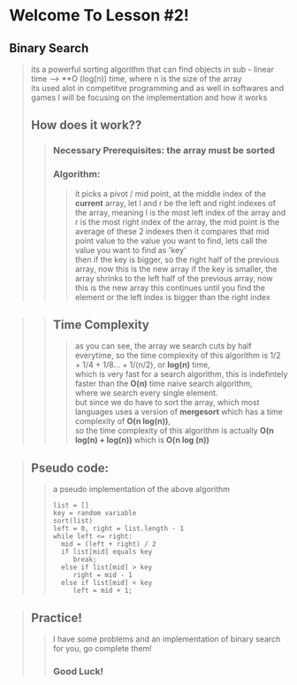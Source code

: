 # Welcome To Lesson #2!
## Binary Search
> its a powerful sorting algorithm that can find objects in sub - linear time --> **O (log(n)) time, where n is the size of the array   
> its used alot in competitve programming and as well in softwares and games
> I will be focusing on the implementation and how it works
> ## How does it work??
>> ### Necessary Prerequisites: the array **must be sorted**
>> ### Algorithm:
>>> it picks a pivot / mid point, at the middle index of the **current** array, let l and r be the left and right indexes of the array,
>>> meaning l is the most left index of the array and r is the most right index of the array, the mid point is the average of these 2 indexes
>>> then it compares that mid point value to the value you want to find, lets call the value you want to find as 'key'   
>>> then if the key is bigger, so the right half of the previous array, now this is the new array
>>> if the key is smaller, the array shrinks to the left half of the previous array, now this is the new array
>>> this continues until you find the element or the left index is bigger than the right index

>> ## Time Complexity
>>> as you can see, the array we search cuts by half everytime, so the time complexity of this algorithm is 1/2 + 1/4 + 1/8... + 1/(n/2), or
>>> **log(n)** time,   
>>> which is very fast for a search algorithm, this is indefintely faster than the **O(n)** time naive search algorithm,    
>>> where we search every single element.    
>>> but since we do have to sort the array, which most languages uses a version of **mergesort** which has
>>> a time complexity of **O(n log(n))**,   
>>> so the time complexity of this algorithm is actually **O(n log(n) + log(n))** which is **O(n log (n))**

> ## Pseudo code:
>> a pseudo implementation of the above algorithm
>> ```
>> list = []
>> key = random variable
>> sort(list)
>> left = 0, right = list.length - 1
>> while left <= right:
>>   mid = (left + right) / 2
>>   if list[mid] equals key 
>>      break;
>>   else if list[mid] > key
>>      right = mid - 1
>>   else if list[mid] < key
>>      left = mid + 1;
>> ```

> ## Practice!
>> I have some problems and an implementation of binary search for you, go complete them!   
>> ### Good Luck!
